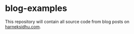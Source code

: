 blog-examples
======================

This repository will contain all source code from blog posts on [harneksidhu.com](http://harneksidhu.com).
